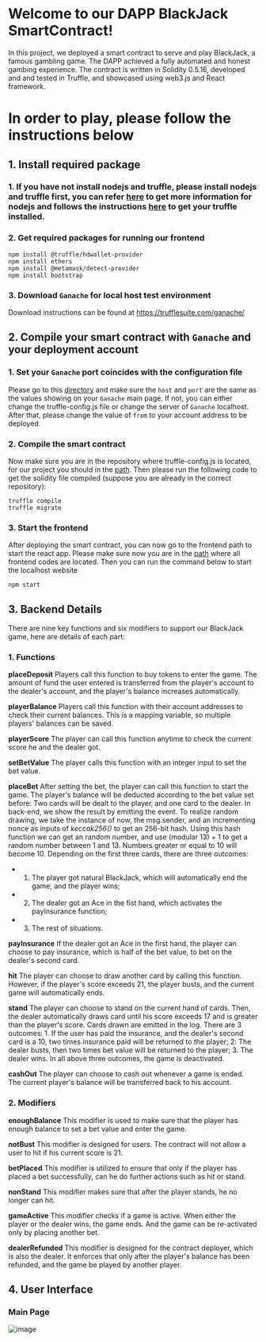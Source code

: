 # Welcome to our DAPP BlackJack SmartContract!
In this project, we deployed a smart contract to serve
and play BlackJack, a famous gambling game. The DAPP
achieved a fully automated and honest gambing experience.
The contract is written in Solidity 0.5.16, developed and and
tested in Truffle, and showcased using web3.js and React
framework.

# In order to play, please follow the instructions below

## 1. Install required package
### 1. If you have not install nodejs and truffle, please install nodejs and truffle first, you can refer [here](https://nodejs.org/en/) to get more information for nodejs and follows the instructions [here](https://trufflesuite.com/guides/how-to-install-truffle-and-testrpc-on-windows-for-blockchain-development/) to get your truffle installed.

### 2. Get required packages for running our frontend
```
npm install @truffle/hdwallet-provider  
npm install ethers  
npm install @metamask/detect-provider  
npm install bootstrap
```

### 3. Download `Ganache` for local host test environment
Download instructions can be found at https://trufflesuite.com/ganache/

## 2. Compile your smart contract with `Ganache` and your deployment account
### 1. Set your `Ganache` port coincides with the configuration file
Please go to this [directory](https://github.com/LegenQS/BlackJack_SmartContract/blob/main/truffle-config.js) and make sure the `host` and `port` are the same as the values showing on your `Ganache` main page. If not,
you can either change the truffle-config.js file or change the server of `Ganache` localhost. After that, please change the value of `from` to your account address to be deployed.

### 2. Compile the smart contract
Now make sure you are in the repository where truffle-config.js is located, for our project you should in the [path](https://github.com/LegenQS/BlackJack_SmartContract). Then please run
the following code to get the solidity file compiled (suppose you are already in the correct repository):
```
truffle compile  
truffle migrate
```

### 3. Start the frontend
After deploying the smart contract, you can now go to the frontend path to start the react app. Please make sure now you are in the [path](https://github.com/LegenQS/BlackJack_SmartContract/tree/main/frontend) where all
frontend codes are located. Then you can run the command below to start the localhost website
```
npm start 
```

## 3. Backend Details
There are nine key functions and six modifiers to support our BlackJack game, here are details of each part:
### 1. Functions
**placeDeposit**
Players call this function to buy tokens to enter the game. The amount of fund the user entered is transferred from the player's account to the dealer's account, 
and the player's balance increases automatically.

**playerBalance**
Players call this function with their account addresses to check their current balances. This is a mapping variable, so multiple players' balances can be saved. 

**playerScore**
The player can call this function anytime to check the current score he and the dealer got. 

**setBetValue**
The player calls this function with an integer input to set the bet value. 

**placeBet**
After setting the bet, the player can call this function to start the game. The player's balance will be deducted according to the bet value set before. 
Two cards will be dealt to the player, and one card to the dealer.  In back-end, we show the result by emitting the event. To realize random drawing, we take the 
instance of now, the msg.sender, and an incrementing nonce as inputs of _keccak256()_ to get an 256-bit hash. Using this hash function we
can get an random number, and use (modular 13) + 1 to get a random number between 1 and 13. Numbers greater or equal to 10 will become 10. Depending on the 
first three cards, there are three outcomes: 
- 1. The player got natural BlackJack, which will automatically end the game, and the player wins; 
- 2. The dealer got an Ace in the fist hand, which activates the payInsurance function; 
- 3. The rest of situations. 

**payInsurance**
If the dealer got an Ace in the first hand, the player can choose to pay insurance, which is half of the bet value, to bet on the dealer's second card. 

**hit**
The player can choose to draw another card by calling this function. However, if the player's score exceeds 21, the player busts, and the current game will 
automatically ends. 

**stand**
The player can choose to stand on the current hand of cards. Then, the dealer automatically draws card until his score exceeds 17 and is greater than the player's 
score. Cards drawn are emitted in the log. There are 3 outcomes: 1. If the user has paid the insurance, and the dealer's second card is a 10, two times insurance 
paid will be returned to the player; 2: The dealer busts, then two times bet value will be returned to the player; 3. The dealer wins. In all above three outcomes, 
the game is deactivated. 

**cashOut**
The player can choose to cash out whenever a game is ended. The current player's balance will be transferred back to his account.

### 2. Modifiers
**enoughBalance**
This modifier is used to make sure that the player has enough balance to set a bet value and enter the game.

**notBust**
This modifier is designed for users. The contract will not allow a user to hit if his current score is 21. 

**betPlaced**
This modifier is utilized to ensure that only if the player has placed a bet successfully, can he do further actions such as hit or stand. 

**nonStand**
This modifier makes sure that after the player stands, he no longer can hit. 

**gameActive**
This modifier checks if a game is active. When either the player or the dealer wins, the game ends. And the game can be re-activated only by placing another bet. 

**dealerRefunded**
This modifier is designed for the contract deployer, which is also the dealer. It enforces that only after the player's balance has been refunded, 
and the game be played by another player. 


## 4. User Interface
### Main Page
![image](https://github.com/LegenQS/BlackJack_SmartContract/blob/main/img/Blackjack_init.png)






